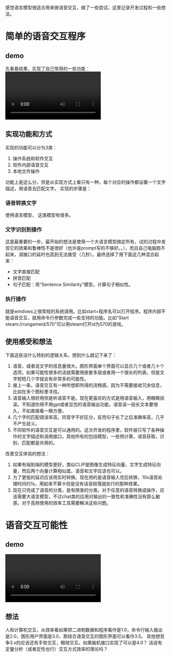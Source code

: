 感觉语言模型很适合用来做语音交互，做了一些尝试，这里记录开发过程和一些想法。
# 简单的语音交互程序
## demo
先看看结果，实现了自己常用的一些功能：
<video src="简单语音交互.mp4"></video>

## 实现功能和方式
实现的功能可以分为3类：
1. 操作系统和软件交互
2. 软件内部语音交互
3. 本地文件操作

功能上是这么分，但是从实现方式上看只有一种，每个对应的操作都设置一个文字描述，用语音去匹配文字。
实现的步骤是：
### 语音转换文字
使用语言模型， 这类模型有很多。
### 文字识别到操作
这是最重要的一步。最开始的想法是使用一个大语言模型搞定所有，试的过程中发现它的效果和鲁棒性不是很好（也许是prompt写的不够好。。），而且自己电脑跑不起来，调接口的延时也高到无法接受（几秒）。最终选择了用下面这几种混合起来：
+ 文字直接匹配
+ 拼音匹配
+ 句子匹配：用“Sentence Similarity”模型，计算句子相似性。

### 执行操作
就是windows上很常规的系统调用。比如start+程序名可以打开程序。程序内部不能语音交互，就用命令行参数完成一些支持的功能。比如“Start steam://rungameid/570”可以用steam打开id为570的游戏。

## 使用感受和想法
下面这些没什么特别的逻辑关系，想到什么就记下来了：
1. 语音，或者说文字的信息量很大。图形界面单个界面可以显示几个或者几十个选项，如果可能性很多的话就需要用嵌套多层或者用一个很长的列表。但是文字短短几个字就会有非常多的可能性。
2. 接上一条，语音交互有一种所想即所得的流畅感。因为不需要接收冗余信息，比如在多个图标里寻找。
3. 语音输入很好用但是听语音不是。现在更喜欢的方式是用语音输入，用眼睛阅读。不知道你用不用gpt或者豆包的语音输出功能，语音读一段长文本要很久，不如直接看一眼方便。
4. 几个字的匹配错误率高，同音字不好区分，反而句子长了之后准确率高，几乎不产生歧义。
5. 不同软件的语音交互是可以通用的。这次开发的程序里，软件层只写了各种操作的文字描述和调用接口，其他所有的包括模型，一些预计算，语音获取，识别，匹配都是共用的。

改善交互体验的想法：
1. 如果有端到端的模型更好。类似CLIP是图像生成特征向量，文字生成特征向量，然后两个向量计算相似度。语音和文字应该也可以。
2. 为了更低的延迟应该用实时转换。现在用的是语音输入完后转换，10s语音处理时间约1s，用起来不算卡但是没有话音刚落就执行的那种效果。
3. 现在只完成了语音的分类，是有限类的分类。对于任意的语音转换成操作，应该需要大语言模型，不过chat类的应用对输出的一致性和准确性没有那么敏感，对于高频使用的效率工具需要解决这些问题。

# 语音交互可能性
## demo
<video src="语音交互可能性.mp4"></video>

## 想法
人和计算机交互，从效率看如果把二进制数据和程序看作是1.0，命令行输入输出是2.0，图形用户界面是3.0，那结合语音交互的图形界面可以看作3.5。
其他想竞争3.x的应该还有手势交互，眼球交互。如果脑机接口实现了可以是4.0？
话说有定量分析（或者定性也行）交互方式效率的理论吗？
